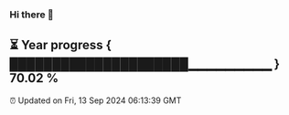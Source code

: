 ### Hi there 👋
⏳ Year progress { █████████████████████▁▁▁▁▁▁▁▁▁ } 70.02 %
---
⏰ Updated on Fri, 13 Sep 2024 06:13:39 GMT

